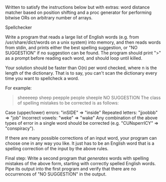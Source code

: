 Written to satisfy the instructions below but with extras: word distance matcher based on position shifting and a proc generator for performing bitwise ORs on arbitrary number of arrays.


Spellchecker

Write a program that reads a large list of English words 
(e.g. from /usr/share/dict/words on a unix system) into memory, 
and then reads words from stdin, and prints either the best spelling 
suggestion, or "NO SUGGESTION" if no suggestion can be found. 
The program should print ">" as a prompt before reading each word, 
and should loop until killed.

Your solution should be faster than O(n) per word checked, where n 
is the length of the dictionary. That is to say, you can't scan the 
dictionary every time you want to spellcheck a word.

For example:

> sheeeeep
sheep
> peepple
people
> sheeple
NO SUGGESTION
The class of spelling mistakes to be corrected is as follows:

Case (upper/lower) errors: "inSIDE" => "inside"
Repeated letters: "jjoobbb" => "job"
Incorrect vowels: "weke" => "wake"
Any combination of the above types of error in a single word 
should be corrected (e.g. "CUNsperrICY" => "conspiracy").

If there are many possible corrections of an input word, your program 
can choose one in any way you like. It just has to be an English word 
that is a spelling correction of the input by the above rules.

Final step: Write a second program that *generates* words with 
spelling mistakes of the above form, starting with correctly 
spelled English words. Pipe its output into the first program 
and verify that there are no occurrences of "NO SUGGESTION" 
in the output.

